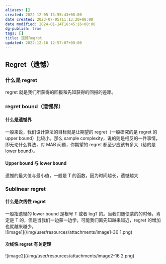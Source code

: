 ```yaml
---
aliases: []
created: 2022-12-05 13:55:43+08:00
date created: 2023-07-05T11:13:20+08:00
date modified: 2024-01-14T16:45:16+08:00
dg-publish: true
tags: []
title: 遗憾Regret
updated: 2022-12-16 12:57:07+08:00
---
```


## Regret（遗憾）
### 什么是 regret
regret 就是我们所获得的回报和先知获得的回报的差距。
### regret bound（遗憾界）
#### 什么是遗憾界
一般来说，我们设计算法的目标就是让期望的 regret（一般研究的是 regret 的 upper bound）比较小。那么 sample complexity，说的则是相反的一件事情，即无论什么算法，对 MAB 问题，你期望的 regret 都至少应该有多大（给的是 lower bound）。
#### Upper bound 与 lower bound
遗憾的最大值与最小值，一般是 T 的函数，因为时间越长，遗憾越大
### Sublinear regret
#### 什么是次线性 regret
一般指遗憾的 lower bound 是根号 T 或者 logT 的。当我们随便蒙的的时候，肯定是 T 的，但是当我们一边蒙一边学，可能我们离先知越来越近，regret 的增加也就越来越少。  
![image1](/img/user/resources/attachments/image1-30 1.png)
#### 次线性 regret 有关定理
![image2](/img/user/resources/attachments/image2-16 2.png)